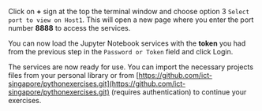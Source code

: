 Click on **+** sign at the top the terminal window and choose option 3 `Select port to view on Host1`. This will open a new page where you enter the port number **8888** to access the services. 

You can now load the Jupyter Notebook services with the **token** you had from the previous step in the `Password or Token` field and click Login.

The services are now ready for use. You can import the necessary projects files from your personal library or from [https://github.com/ict-singapore/pythonexercises.git](https://github.com/ict-singapore/pythonexercises.git) (requires authentication) to continue your exercises.
